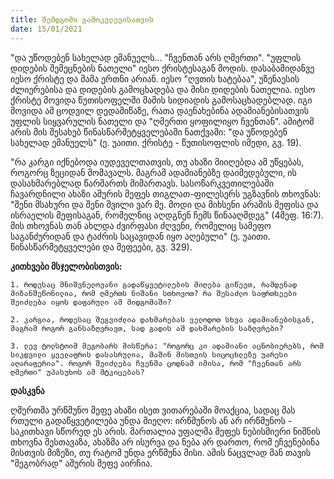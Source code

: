 ```yaml
---
title: შემდგომი გამოკვლევისათვის
date: 15/01/2021
---
```


"და უწოდებენ სახელად ემანუელს… "ჩვენთან არს ღმერთი". "უფლის დიდების შემეცნების ნათელი" იესო ქრისტესაგან მოდის. დასაბამიდანვე იესო ქრისტე და მამა ერთნი არიან. იესო "ღვთის ხატებაა", უზენაესის ძლიერებისა და დიდების გამოცხადება და მისი დიდების ნათელია. იესო ქრისტე მოვიდა წუთისოფელში მამის სიდიადის გამოსაცხადებლად. იგი მოვიდა ამ ცოდვილ დედამიწაზე, რათა დაენახებინა ადამიანებისათვის უფლის სიყვარულის ნათელი და "ღმერთი ყოფილიყო ჩვენთან". ამიტომ არის მის შესახებ წინასწარმეტყველებაში ნათქვამი: "და უწოდებენ სახელად ემანუელს" (ე. უაითი. ქრისტე - წუთისოფლის იმედი, გვ. 19).

"რა კარგი იქნებოდა იუდეველთათვის, თუ ახაზი მიიღებდა ამ უწყებას, როგორც ზეციდან მომავალს. მაგრამ ადამიანებზე დაიმედებული, ის დასახმარებლად წარმართს მიმართავს. სასოწარკვეთილებაში ჩავარდნილი ახაზი აშურის მეფეს თიგლათ-ფილესერს უგზავნის თხოვნას: "შენი მსახური და შენი შვილი ვარ მე. მოდი და მიხსენი არამის მეფისა და ისრაელის მეფისაგან, რომელნიც აღდგნენ ჩემს წინააღმდეგ" (4მეფ. 16:7). მის თხოვნას თან ახლდა ძვირფასი ძღვენი, რომელიც სამეფო საგანძურიდან და ტაძრის საცავიდან იყო აღებული" (ე. უაითი. წინასწარმეტყველები და მეფეები, გვ. 329).

**კითხვები მსჯელობისთვის:**

`1. როდესაც მნიშვნელოვანი გადაწყვეტილების მიღება გიწევთ, რამდენად მიზანშეწონილია, რომ ღმერთს ნიშანი სთხოვოთ? რა შესაძლო საფრთხეები შეიძლება იყოს დაფარული ამ მიდგომაში?`

`2. კარგია, როდესაც შეგვიძლია დახმარებას ველოდოთ სხვა ადამიანებისგან, მაგრამ როგორ განსაზღვრავთ, სად გადის ამ დახმარების საზღვრები?`

`3. ლევ ტოლსტოიმ მეგობარს მისწერა: "როგორც კი ადამიანი აცნობიერებს, რომ სიკდვილი ყველაფრის დასასრულია, მაშინ მისთვის სიცოცხლეზე უარესი აღარაფერია". როგორ შეიძლება ჩვენმა ცოდნამ იმისა, რომ "ჩვენთან არს ღმერთი" უპასუხოს ამ მტკიცებას?`

**დასკვნა**

ღმერთმა ურწმუნო მეფე ახაზი ისეთ ვითარებაში მოაქცია, სადაც მას რთული გადაწყვეტილება უნდა მიეღო: ირწმუნოს ან არ ირწმუნოს - საკითხავი სწორედ ეს არის. მართალია უფალმა მეფეს ნებისმიერი ნიშნის თხოვნა შესთავაზა, ახაზმა არ ისურვა და ნება არ დართო, რომ ეჩვენებინა მისთვის მიზეზი, თუ რატომ უნდა ერწმუნა მისი. ამის ნაცვლად მან თავის "მეგობრად" აშურის მეფე აირჩია. 